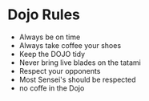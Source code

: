 Dojo Rules
==========
* Always be on time
* Always take coffee your shoes
* Keep the DOJO tidy
* Never bring live blades on the tatami
* Respect your opponents
* Most Sensei's should be respected
* no coffe in the Dojo